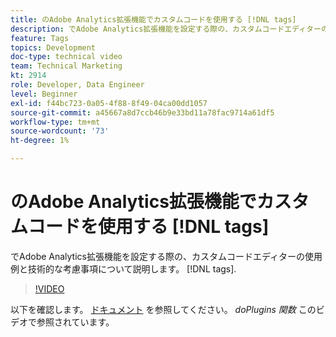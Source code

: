 ```yaml
---
title: のAdobe Analytics拡張機能でカスタムコードを使用する [!DNL tags]
description: でAdobe Analytics拡張機能を設定する際の、カスタムコードエディターの使用例と技術的な考慮事項について説明します。 [!DNL tags].
feature: Tags
topics: Development
doc-type: technical video
team: Technical Marketing
kt: 2914
role: Developer, Data Engineer
level: Beginner
exl-id: f44bc723-0a05-4f88-8f49-04ca00dd1057
source-git-commit: a45667a8d7ccb46b9e33bd11a78fac9714a61df5
workflow-type: tm+mt
source-wordcount: '73'
ht-degree: 1%

---
```


# のAdobe Analytics拡張機能でカスタムコードを使用する [!DNL tags]

でAdobe Analytics拡張機能を設定する際の、カスタムコードエディターの使用例と技術的な考慮事項について説明します。 [!DNL tags].

>[!VIDEO](https://video.tv.adobe.com/v/27272/?quality=12&learn=on)

以下を確認します。 [ドキュメント](https://experienceleague.adobe.com/docs/analytics/implementation/vars/plugins/impl-plugins.html?lang=ja) を参照してください。 <i>doPlugins 関数</i> このビデオで参照されています。

